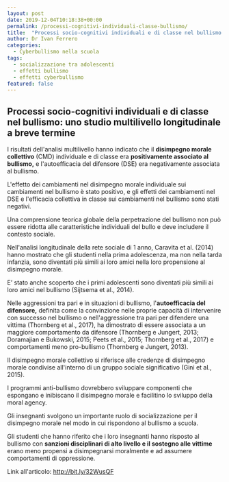 ```yaml
---
layout: post
date: 2019-12-04T10:18:38+00:00
permalink: /processi-cognitivi-individuali-classe-bullismo/
title:  "Processi socio-cognitivi individuali e di classe nel bullismo: uno studio multilivello longitudinale a breve termine"
author: Dr Ivan Ferrero
categories:
  - Cyberbullismo nella scuola
tags:
  - socializzazione tra adolescenti
  - effetti bullismo
  - effetti cyberbullismo
featured: false
---
```


## Processi socio-cognitivi individuali e di classe nel bullismo: uno studio multilivello longitudinale a breve termine

I risultati dell'analisi multilivello hanno indicato che il **disimpegno morale collettivo** (CMD) individuale e di classe era **positivamente associato al bullismo,** e l'autoefficacia del difensore (DSE) era negativamente associata al bullismo.

L'effetto dei cambiamenti nel disimpegno morale individuale sui cambiamenti nel bullismo è stato positivo, e gli effetti dei cambiamenti nel DSE e l'efficacia collettiva in classe sui cambiamenti nel bullismo sono stati negativi.

Una comprensione teorica globale della perpetrazione del bullismo non può essere ridotta alle caratteristiche individuali del bullo e deve includere il contesto sociale.

Nell'analisi longitudinale della rete sociale di 1 anno, Caravita et al. (2014) hanno mostrato che gli studenti nella prima adolescenza, ma non nella tarda infanzia, sono diventati più simili ai loro amici nella loro propensione al disimpegno morale.

E’ stato anche scoperto che i primi adolescenti sono diventati più simili ai loro amici nel bullismo (Sijtsema et al., 2014).

Nelle aggressioni tra pari e in situazioni di bullismo, l'**autoefficacia del difensore,** definita come la convinzione nelle proprie capacità di intervenire con successo nel bullismo o nell'aggressione tra pari per difendere una vittima (Thornberg et al., 2017), ha dimostrato di essere associata a un maggiore comportamento da difensore  (Thornberg e Jungert, 2013; Doramajian e Bukowski, 2015; Peets et al., 2015; Thornberg et al., 2017) e comportamenti meno pro-bullismo (Thornberg e Jungert, 2013).

Il disimpegno morale collettivo si riferisce alle credenze di disimpegno morale condivise all'interno di un gruppo sociale significativo (Gini et al., 2015).

I programmi anti-bullismo dovrebbero sviluppare componenti che espongano e inibiscano il disimpegno morale e facilitino lo sviluppo della moral agency.

Gli insegnanti svolgono un importante ruolo di socializzazione per il disimpegno morale nel modo in cui rispondono al bullismo a scuola.

Gli studenti che hanno riferito che i loro insegnanti hanno risposto al bullismo con **sanzioni disciplinari di alto livello e il sostegno alle vittime** erano meno propensi a disimpegnarsi moralmente e ad assumere comportamenti di oppressione.

Link all'articolo: http://bit.ly/32WusQF
